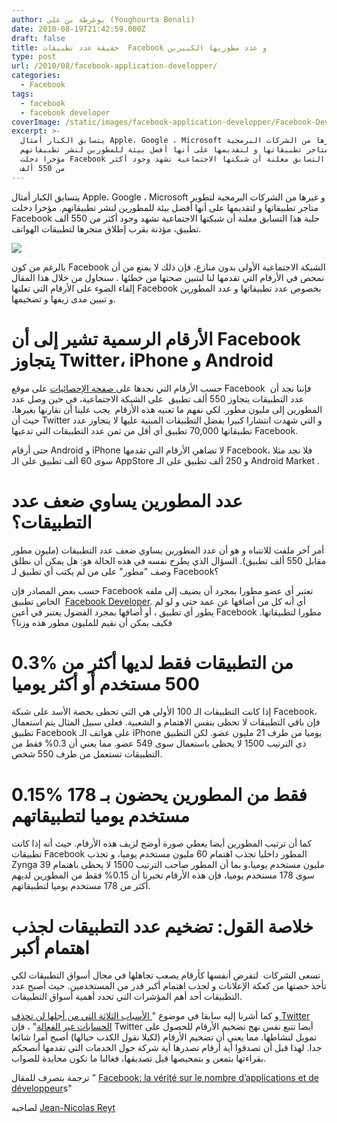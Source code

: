```yaml
---
author: يوغرطة بن علي (Youghourta Benali)
date: 2010-08-19T21:42:59.000Z
draft: false
title: حقيقة عدد تطبيقات  Facebook و عدد مطوريها الكبيرين
type: post
url: /2010/08/facebook-application-developper/
categories:
  - Facebook
tags:
  - facebook
  - facebook developer
coverImage: /static/images/facebook-application-developper/Facebook-Developer.png
excerpt: >-
  يتسابق الكبار أمثال Apple، Google ، Microsoft و غيرها من الشركات البرمجية
  لتطوير متاجر تطبيقاتها و لتقديمها على أنها أفضل بيئة للمطورين لنشر تطبيقاتهم.
  مؤخرا دخلت Facebook حلبة هذا التسابق معلنة أن شبكتها الاجتماعية تشهد وجود أكثر
  من 550 ألف
---
```

يتسابق الكبار أمثال Apple، Google ، Microsoft و غيرها من الشركات البرمجية لتطوير متاجر تطبيقاتها و لتقديمها على أنها أفضل بيئة للمطورين لنشر تطبيقاتهم. مؤخرا دخلت Facebook حلبة هذا التسابق معلنة أن شبكتها الاجتماعية تشهد وجود أكثر من 550 ألف تطبيق، مؤذنة بقرب إطلاق متجرها لتطبيقات الهواتف.

![](/static/images/facebook-application-developper/Facebook-Developer.png)

بالرغم من كون Facebook الشبكة الاجتماعية الأولى بدون منازع، فإن ذلك لا يمنع من أن نمحص في الأرقام التي تقدمها لنا لنتبين صحتها من خطئها . سنحاول من خلال هذا المقال إلقاء الضوء على الأرقام التي تعلنها Facebook بخصوص عدد تطبيقاتها و عدد المطورين و تبيين مدى زيفها و تضخيمها.

# الأرقام الرسمية تشير إلى أن Facebook يتجاوز Twitter، iPhone و Android

حسب الأرقام التي نجدها على[ صفحة الإحصائيات](http://www.facebook.com/press/info.php?statistics) على موقع Facebook  فإننا نجد أن عدد التطبيقات يتجاوز 550 ألف تطبيق  على الشبكة الاجتماعية، في حين وصل عدد المطورين إلى مليون مطور. لكي نفهم ما تعنيه هذه الأرقام  يجب علينا أن نقارنها بغيرها، حيث أن Twitter و التي شهدت انتشارا كبيرا بفضل التطبيقات المبنية عليها لا يتجاوز عدد تطبيقاتها 70,000 تطبيق أي أقل من ثمن عدد التطبيقات التي تدعيها Facebook.

حتى أرقام Android و iPhone لا تضاهي الأرقام التي تقدمها Facebook، فلا نجد مثلا سوى 60 ألف تطبيق على الـ AppStore و 250 ألف تطبيق على الـ Android Market .

# عدد المطورين يساوي ضعف عدد التطبيقات؟

أمر آخر ملفت للانتباه و هو أن عدد المطورين يساوي ضعف عدد التطبيقات (مليون مطور مقابل 550 ألف تطبيق). السؤال الذي يطرح نفسه في هذه الحالة هو: هل يمكن أن نطلق وصف "مطور" على من لم يكتب أي تطبيق لـ Facebook؟

حسب بعض المصادر فإن Facebook تعتبر أي عضو مطورا بمجرد أن يضيف إلى ملفه الخاص تطبيق  [Facebook Developer](http://www.facebook.com/apps/application.php?id=2345053339). أي أنه كل من أضافها عن عمد حتى و لو لم يطور أي تطبيق ، أو أضافها بمجرد الفضول يعتبر في أعين Facebook مطورا لتطبيقاتها. فكيف يمكن أن نقيم للمليون مطور هذه وزنا؟

# 0.3% من التطبيقات فقط لديها أكثر من 500 مستخدم أو أكثر يوميا

إذا كانت التطبيقات الـ 100 الأولى هي التي تحظى بحصة الأسد على شبكة Facebook، فإن باقي التطبيقات لا تحظى بنفس الاهتمام و الشعبية. فعلى سبيل المثال يتم استعمال تطبيق Facebook على هواتف الـ iPhone يوميا من طرف 21 مليون عضو. لكن التطبيق ذي الترتيب 1500 لا يحظى باستعمال سوى 549 عضو. مما يعني أن 0.3% فقط من التطبيقات تستعمل من طرف 550 شخص.

# 0.15% فقط من المطورين يحضون بـ 178 مستخدم يوميا لتطبيقاتهم

كما أن ترتيب المطورين أيضا يعطي صورة أوضح لزيف هذه الأرقام. حيث أنه إذا كانت تطبيقات Facebook المطور داخليا تجذب اهتمام 60 مليون مستخدم يوميا، و تجذب Zynga 39 مليون مستخدم يوميا،و بما أن المطور صاحب الترتيب 1500 لا يحظى باهتمام سوى 178 مستخدم يوميا، فإن هذه الأرقام تخبرنا أن 0.15% فقط من المطورين لديهم أكثر من 178 مستخدم يوميا لتطبيقاتهم.

# خلاصة القول: تضخيم عدد التطبيقات لجذب اهتمام أكبر

تسعى الشركات  لتفرض أنفسها كأرقام يصعب تجاهلها في مجال أسواق التطبيقات لكي تأخذ حصتها من كعكة الإعلانات و لجذب اهتمام أكبر قدر من المستخدمين. حيث أصبح عدد التطبيقات أحد أهم المؤشرات التي تحدد أهمية أسواق التطبيقات.

و كما أشرنا إليه سابقا في موضوع "[ الأسباب الثلاثة التي من أجلها لن تحذف Twitter الحسابات غير الفعالة](https://socialmedia4arab.com/2010/08/twitter-inactive-account/)" ، فإن Twitter أيضا تتبع نفس نهج تضخيم الأرقام للحصول على تمويل لنشاطها. مما يعني أن تضخيم الأرقام (لكيلا نقول الكذب حيالها) أصبح أمرا شائعا جدا. لهذا قبل أن تصدقوا أية أرقام تصدرها أية شركة حول الخدمات التي تقدمها أنصحكم بقراءتها بتمعن و بتمحيصها قبل تصديقها، فغالبا ما تكون محايدة للصواب.

ترجمة بتصرف للمقال " [Facebook: la vérité sur le nombre d’applications et de développeur](http://reyt.net/blog/reseaux-sociaux/facebook-la-verite-sur-le-nombre-dapplications-et-de-developpeurs/)s"

لصاحبه [Jean-Nicolas Reyt](http://twitter.com/jnreyt)
